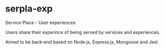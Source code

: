 # serpla-exp
Service Place - User experiences

Users share their experince of being served by services and experiences.

Aimed to be back-end based on Node.js, Express.js, Mongoose and Jest